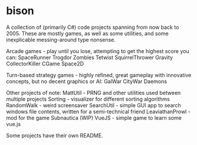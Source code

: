 # bison

A collection of (primarily C#) code projects spanning from now back to 2005.  These are mostly games, as well as some utilities, and some inexplicable messing-around type nonsense.


Arcade games - play until you lose, attempting to get the highest score you can:
SpaceRunner
Trogdor
Zombies
Tetwist
SquirrelThrower
Gravity
CollectorKiller
CGame
Space2D


Turn-based strategy games - highly refined, great gameplay with innovative concepts, but no decent graphics or AI:
GalWar
CityWar
Daemons


Other projects of note:
MattUtil - PRNG and other utilities used between multiple projects
Sorting - visualizer for different sorting algorithms
RandomWalk - weird screensaver
SearchUtil - simple GUI app to search windows file contents, written for a semi-technical friend
LeaviathanProwl - mod for the game Subnautica (WIP)
VueJS - simple game to learn some vue.js 


Some projects have their own README.
